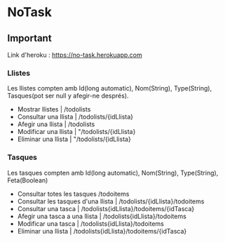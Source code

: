 # NoTask

## Important
Link d'heroku : https://no-task.herokuapp.com
### Llistes
Les llistes compten amb Id(long automatic), Nom(String), Type(String), Tasques(pot ser null y afegir-ne després).
* Mostrar llistes | /todolists
* Consultar una llista | /todolists/{idLlista}
* Afegir una llista | /todolists
* Modificar una llista | "/todolists/{idLlista}
* Eliminar una llista | "/todolists/{idLlista}

### Tasques
Les tasques compten amb Id(long automatic), Nom(String), Type(String), Feta(Boolean)
* Consultar totes les tasques /todoitems
* Consultar les tasques d'una llista | /todolists/{idLlista}/todoitems
* Consultar una tasca | /todolists{idLlista}/todoitems/{idTasca}
* Afegir una tasca a una llista | /todolists{idLlista}/todoitems
* Modificar una tasca | /todolists{idLlista}/todoitems
* Eliminar una llista | /todolists{idLlista}/todoitems/{idTasca}
